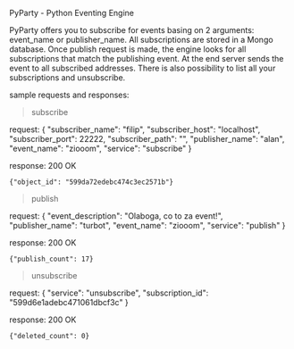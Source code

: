 PyParty - Python Eventing Engine

PyParty offers you to subscribe for events basing on 2 arguments: event_name or
publisher_name. All subscriptions are stored in a Mongo database. Once publish
request is made, the engine looks for all subscriptions that match the
publishing event. At the end server sends the event to all subscribed addresses.
There is also possibility to list all your subscriptions and unsubscribe.

sample requests and responses:

> subscribe

request:
    {
    "subscriber_name": "filip",
    "subscriber_host": "localhost",
    "subscriber_port": 22222,
    "subscriber_path": "",
    "publisher_name": "alan",
    "event_name": "ziooom",
    "service": "subscribe"
    }

response:
    200 OK

    {"object_id": "599da72edebc474c3ec2571b"}


> publish

request:
    {
    "event_description": "Olaboga, co to za event!",
    "publisher_name": "turbot",
    "event_name": "ziooom",
    "service": "publish"
    }

response:
    200 OK

    {"publish_count": 17}


> unsubscribe

request:
    {
    "service": "unsubscribe",
    "subscription_id": "599d6e1adebc471061dbcf3c"
    }

response:
    200 OK

    {"deleted_count": 0}

